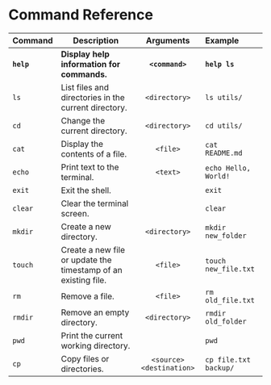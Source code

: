 # Command Reference

| Command | Description | Arguments | Example |
| ------- | ----------- | :---------: | :------- |
| **`help`** | **Display help information for commands.** | **`<command>`** | **`help ls`** |
| `ls` | List files and directories in the current directory. | `<directory>` | `ls utils/` |
| `cd` | Change the current directory. | `<directory>` | `cd utils/` |
| `cat` | Display the contents of a file. | `<file>` | `cat README.md` |
| `echo` | Print text to the terminal. | `<text>` | `echo Hello, World!` |
| `exit` | Exit the shell. | | `exit` |
| `clear` | Clear the terminal screen. | | `clear` |
| `mkdir` | Create a new directory. | `<directory>` | `mkdir new_folder` |
| `touch` | Create a new file or update the timestamp of an existing file. | `<file>` | `touch new_file.txt` |
| `rm` | Remove a file. | `<file>` | `rm old_file.txt` |
| `rmdir` | Remove an empty directory. | `<directory>` | `rmdir old_folder` |
| `pwd` | Print the current working directory. | | `pwd` |
| `cp` | Copy files or directories. | `<source> <destination>` | `cp file.txt backup/` |